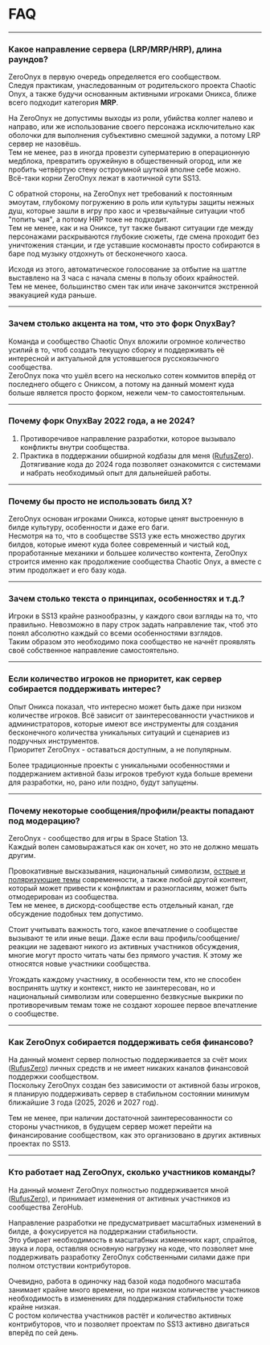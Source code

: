 # FAQ

---

### Какое направление сервера (LRP/MRP/HRP), длина раундов?
ZeroOnyx в первую очередь определяется его сообществом.  
Следуя практикам, унаследованным от родительского проекта Chaotic Onyx, а также будучи основанным активными игроками Оникса, ближе всего подходит категория **MRP**.

На ZeroOnyx не допустимы выходы из роли, убийства коллег налево и направо, или же использование своего персонажа исключительно как оболочки для выполнения субъективно смешной задумки, а потому LRP сервер не назовёшь.  
Тем не менее, раз в иногда провезти суперматерию в операционную медблока, превратить оружейную в общественный огород, или же пробить четвёртую стену остроумной шуткой вполне себе можно.  
Всё-таки корни ZeroOnyx лежат в хаотичной сути SS13.

С обратной стороны, на ZeroOnyx нет требований к постоянным эмоутам, глубокому погружению в роль или культуры защиты нежных душ, которые зашли в игру про хаос и чрезвычайные ситуации чтоб "попить чая", а потому HRP тоже не подходит.  
Тем не менее, как и на Ониксе, тут также бывают ситуации где между персонажами раскрываются глубокие сюжеты, где смена проходит без уничтожения станции, и где уставшие космонавты просто собираются в баре под музыку отдохнуть от бесконечного хаоса.

Исходя из этого, автоматическое голосование за отбытие на шаттле выставлено на 3 часа с начала смены в пользу обоих крайностей.  
Тем не менее, большинство смен так или иначе закончится экстренной эвакуацией куда раньше.

---

### Зачем столько акцента на том, что это форк OnyxBay?
Команда и сообщество Chaotic Onyx вложили огромное количество усилий в то, чтоб создать текущую сборку и поддерживать её интересной и актуальной для устоявшегося русскоязычного сообщества.  
ZeroOnyx пока что ушёл всего на несколько сотен коммитов вперёд от последнего общего с Ониксом, а потому на данный момент куда больше является просто форком, нежели чем-то самостоятельным.

---

### Почему форк OnyxBay 2022 года, а не 2024?
1. Противоречивое направление разработки, которое вызывало конфликты внутри сообщества.
2. Практика в поддержании обширной кодбазы для меня ([RufusZero](https://github.com/rufuszero)). Дотягивание кода до 2024 года позволяет ознакомится с системами и набрать необходимый опыт для дальнейшей работы.

---

### Почему бы просто не использовать билд X?
ZeroOnyx основан игроками Оникса, которые ценят выстроенную в билде культуру, особенности и даже его баги.  
Несмотря на то, что в сообществе SS13 уже есть множество других билдов, которые имеют куда более современный и чистый код, проработанные механики и большее количество контента, ZeroOnyx строится именно как продолжение сообщества Chaotic Onyx, а вместе с этим продолжает и его базу кода.

---

### Зачем столько текста о принципах, особенностях и т.д.?
Игроки в SS13 крайне разнообразны, у каждого свои взгляды на то, что правильно. Невозможно в пару строк задать направление так, чтоб это понял абсолютно каждый со всеми особенностями взглядов.  
Таким образом это необходимо пока сообщество не начнёт проявлять своё собственное направление самостоятельно.

---

### Если количество игроков не приоритет, как сервер собирается поддерживать интерес?
Опыт Оникса показал, что интересно может быть даже при низком количестве игроков. Всё зависит от заинтересованности участников и администраторов, которые имеют все инструменты для создания бесконечного количества уникальных ситуаций и сценариев из подручных инструментов.  
Приоритет ZeroOnyx - оставаться доступным, а не популярным.

Более традиционные проекты с уникальными особенностями и поддержанием активной базы игроков требуют куда больше времени для разработки, но, рано или поздно, будут запущены.

---

### Почему некоторые сообщения/профили/реакты попадают под модерацию?
ZeroOnyx - сообщество для игры в Space Station 13.  
Каждый волен самовыражаться как он хочет, но это не должно мешать другим.

Провокативные высказывания, национальный символизм, [острые и поляризующие темы](https://en.wikipedia.org/wiki/Wikipedia:List_of_controversial_issues) современности, а также любой другой контент, который может привести к конфликтам и разногласиям, может быть отмодерирован из сообщества.  
Тем не менее, в дискорд-сообществе есть отдельный канал, где обсуждение подобных тем допустимо.

Стоит учитывать важность того, какое впечатление о сообществе вызывают те или иные вещи. Даже если ваш профиль/сообщение/реакции не задевают никого из активных участников обсуждения, многие могут просто читать чаты без прямого участия. К этому же относятся новые участники сообщества.

Угождать каждому участнику, в особенности тем, кто не способен воспринять шутку и контекст, никто не заинтересован, но и национальный символизм или совершенно безвкусные выкрики по противоречивым темам тоже не создают хорошее первое впечатление о сообществе.

---

### Как ZeroOnyx собирается поддерживать себя финансово?
На данный момент сервер полностью поддерживается за счёт моих ([RufusZero](https://github.com/rufuszero)) личных средств и не имеет никаких каналов финансовой поддержки сообществом.  
Поскольку ZeroOnyx создан без зависимости от активной базы игроков, я планирую поддерживать сервер в стабильном состоянии минимум ближайшие 3 года (2025, 2026 и 2027 год).

Тем не менее, при наличии достаточной заинтересованности со стороны участников, в будущем сервер может перейти на финансирование сообществом, как это организовано в других активных проектах по SS13.

---

### Кто работает над ZeroOnyx, сколько участников команды?
На данный момент ZeroOnyx полностью поддерживается мной ([RufusZero](https://github.com/rufuszero)), и принимает изменения от активных участников из сообщества ZeroHub.

Направление разработки не предусматривает масштабных изменений в билде, а фокусируется на поддержании стабильности.  
Это убирает необходимость в масштабных изменениях карт, спрайтов, звука и лора, оставляя основную нагрузку на коде, что позволяет мне поддерживать разработку ZeroOnyx собственными силами даже при полном отстуствии контрибуторов.

Очевидно, работа в одиночку над базой кода подобного масштаба занимает крайне много времени, но при низком количестве участников необходимость в изменениях для поддержания стабильности тоже крайне низкая.  
С ростом количества участников растёт и количество активных контрибуторов, что и позволяет проектам по SS13 активно двигаться вперёд по сей день.
